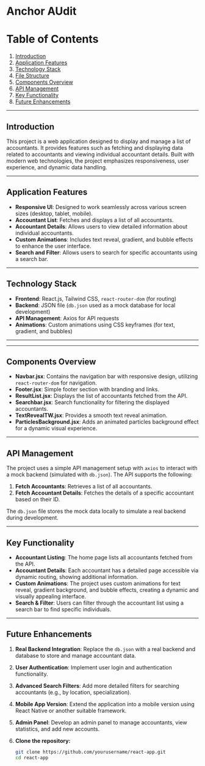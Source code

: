 # Anchor AUdit

# Table of Contents
1. [Introduction](#introduction)
2. [Application Features](#application-features)
3. [Technology Stack](#technology-stack)
4. [File Structure](#file-structure)
5. [Components Overview](#components-overview)
6. [API Management](#api-management)
7. [Key Functionality](#key-functionality)
8. [Future Enhancements](#future-enhancements)

---

## Introduction

This project is a web application designed to display and manage a list of accountants. It provides features such as fetching and displaying data related to accountants and viewing individual accountant details. Built with modern web technologies, the project emphasizes responsiveness, user experience, and dynamic data handling.

---

## Application Features

- **Responsive UI**: Designed to work seamlessly across various screen sizes (desktop, tablet, mobile).
- **Accountant List**: Fetches and displays a list of all accountants.
- **Accountant Details**: Allows users to view detailed information about individual accountants.
- **Custom Animations**: Includes text reveal, gradient, and bubble effects to enhance the user interface.
- **Search and Filter**: Allows users to search for specific accountants using a search bar.

---

## Technology Stack

- **Frontend**: React.js, Tailwind CSS, `react-router-dom` (for routing)
- **Backend**: JSON file (`db.json` used as a mock database for local development)
- **API Management**: Axios for API requests
- **Animations**: Custom animations using CSS keyframes (for text, gradient, and bubbles)

---

---

## Components Overview

- **Navbar.jsx**: Contains the navigation bar with responsive design, utilizing `react-router-dom` for navigation.
- **Footer.jsx**: Simple footer section with branding and links.
- **ResultList.jsx**: Displays the list of accountants fetched from the API.
- **Searchbar.jsx**: Search functionality for filtering the displayed accountants.
- **TextRevealTW.jsx**: Provides a smooth text reveal animation.
- **ParticlesBackground.jsx**: Adds an animated particles background effect for a dynamic visual experience.

---

## API Management

The project uses a simple API management setup with `axios` to interact with a mock backend (simulated with `db.json`). The API supports the following:

1. **Fetch Accountants**: Retrieves a list of all accountants.
2. **Fetch Accountant Details**: Fetches the details of a specific accountant based on their ID.

The `db.json` file stores the mock data locally to simulate a real backend during development.

---

## Key Functionality

- **Accountant Listing**: The home page lists all accountants fetched from the API.
- **Accountant Details**: Each accountant has a detailed page accessible via dynamic routing, showing additional information.
- **Custom Animations**: The project uses custom animations for text reveal, gradient background, and bubble effects, creating a dynamic and visually appealing interface.
- **Search & Filter**: Users can filter through the accountant list using a search bar to find specific individuals.

---

## Future Enhancements

1. **Real Backend Integration**: Replace the `db.json` with a real backend and database to store and manage accountant data.
2. **User Authentication**: Implement user login and authentication functionality.
3. **Advanced Search Filters**: Add more detailed filters for searching accountants (e.g., by location, specialization).
4. **Mobile App Version**: Extend the application into a mobile version using React Native or another suitable framework.
5. **Admin Panel**: Develop an admin panel to manage accountants, view statistics, and add new accounts.

1. **Clone the repository:**
   ```bash
   git clone https://github.com/yourusername/react-app.git
   cd react-app




